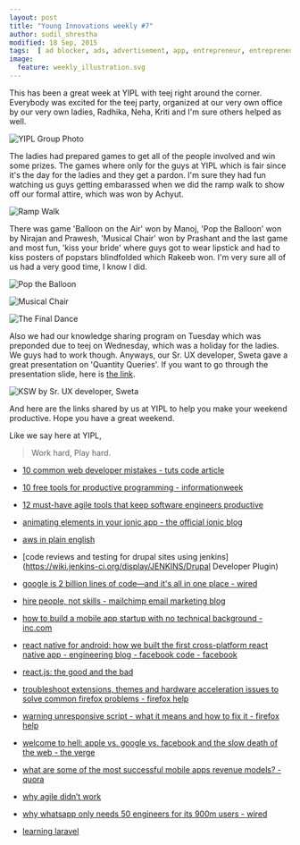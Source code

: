 ```yaml
---
layout: post
title: "Young Innovations weekly #7"
author: sudil_shrestha
modified: 18 Sep, 2015
tags:  [ ad blocker, ads, advertisement, app, entrepreneur, entrepreneurship, facebook, freemium, mobile, mobile app, paid app, revenue models, silicon valley, agile, android, animation, apple, aws, drupal, erlang, firefox issues and solutions, google, ionic, javascript, javascriptwarning unresponsive script, jenkins, laravel5.1 new acl feature, mobileapp, mobileapp startup, programming, react, webdevelopment]
image:
  feature: weekly_illustration.svg
---
```


This has been a great week at YIPL with teej right around the corner. Everybody was excited for the teej party, organized at our very own office by our very own ladies, Radhika, Neha, Kriti and I'm sure others helped as well. 

<!--more-->

![YIPL Group Photo](/images/weekly07/TEEJ_GROUP.jpg)

The ladies had prepared games to get all of the people involved and win some prizes. The games where only for the guys at YIPL which is fair since it's the day for the ladies and they get a pardon. I'm sure they had fun watching us guys getting embarassed when we did the ramp walk to show off our formal attire, which was won by Achyut. 

![Ramp Walk](/images/weekly07/RAMP_WALK.jpg)

There was game 'Balloon on the Air' won by Manoj, 'Pop the Balloon' won by Nirajan and Prawesh, 'Musical Chair' won by Prashant and the last game and most fun, 'kiss your bride' where guys got to wear lipstick and had to kiss posters of popstars blindfolded which Rakeeb won. I'm very sure all of us had a very good time, I know I did.

![Pop the Balloon](/images/weekly07/POP_LOON.jpg)

![Musical Chair](/images/weekly07/MUSICAL_CHAIR.jpg)

![The Final Dance](/images/weekly07/DANCE.jpg)


Also we had our knowledge sharing program on Tuesday which was preponded due to teej on Wednesday, which was a holiday for the ladies. We guys had to work though. Anyways, our Sr. UX developer, Sweta gave a great presentation on 'Quantity Queries'. If you want to go through the presentation slide, here is [the link](http://blog.yipl.com.np/quantityqueries/).

![KSW by Sr. UX developer, Sweta](/images/weekly07/KSW(09-15-2015).jpg)

And here are the links shared by us at YIPL to help you make your weekend productive. Hope you have a great weekend.

Like we say here at YIPL,

> Work hard, Play hard.

* [10 common web developer mistakes - tuts code article](http://code.tutsplus.com/articles/10-common-web-developer-mistakes--cms-24791)

* [10 free tools for productive programming - informationweek](http://www.informationweek.com/cloud/10-free-tools-for-productive-programming/d/d-id/1322137?image_number=1)

* [12 must-have agile tools that keep software engineers productive](http://techbeacon.com/top-agile-tools-keep-software-engineers-productive)

* [animating elements in your ionic app - the official ionic blog](http://blog.ionic.io/animating-elements-in-your-ionic-app/)

* [aws in plain english](https://www.expeditedssl.com/aws-in-plain-english)

* [code reviews and testing for drupal sites using jenkins](https://wiki.jenkins-ci.org/display/JENKINS/Drupal Developer Plugin)

* [google is 2 billion lines of code—and it's all in one place - wired](http://www.wired.com/2015/09/google-2-billion-lines-codeand-one-place/)

* [hire people, not skills - mailchimp email marketing blog](http://blog.mailchimp.com/hire-people-not-skills/)

* [how to build a mobile app startup with no technical background - inc.com](http://www.inc.com/rahul-varshneya/how-to-build-a-mobile-app-startup-with-no-technical-background.html)

* [react native for android: how we built the first cross-platform react native app - engineering blog - facebook code - facebook](https://code.facebook.com/posts/1189117404435352/)

* [react.js: the good and the bad](http://techblog.trunkclub.com/javascript/2015/09/14/reactjs-the-good-and-the-bad.html)

* [troubleshoot extensions, themes and hardware acceleration issues to solve common firefox problems - firefox help](https://support.mozilla.org/en-US/kb/troubleshoot-extensions-themes-to-fix-problems)

* [warning unresponsive script - what it means and how to fix it - firefox help](https://support.mozilla.org/en-US/kb/warning-unresponsive-script)

* [welcome to hell: apple vs. google vs. facebook and the slow death of the web - the verge](http://www.theverge.com/2015/9/17/9338963/welcome-to-hell-apple-vs-google-vs-facebook-and-the-slow-death-of-the-web)

* [what are some of the most successful mobile apps revenue models? - quora](https://www.quora.com/What-are-some-of-the-most-successful-mobile-apps-revenue-models)

* [why agile didn’t work](http://www.infoq.com/articles/agile-didnt-work)

* [why whatsapp only needs 50 engineers for its 900m users - wired](http://www.wired.com/2015/09/whatsapp-serves-900-million-users-50-engineers/?mbid=social_twitter)

* [learning laravel](http://learninglaravel.net/new-acl-features-in-laravel-5111/link)